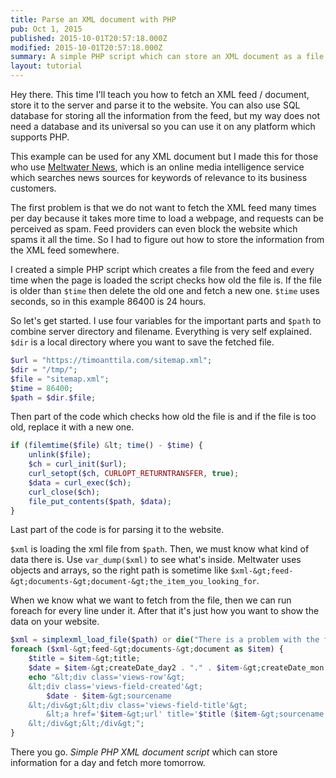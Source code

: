 ```yaml
---
title: Parse an XML document with PHP
pub: Oct 1, 2015
published: 2015-10-01T20:57:18.000Z
modified: 2015-10-01T20:57:18.000Z
summary: A simple PHP script which can store an XML document as a file to the server and use it for the website. Replaces file older than 24 hours.
layout: tutorial
---
```


Hey there. This time I'll teach you how to fetch an XML feed / document, store it to the server and parse it to the website. You can also use SQL database for storing all the information from the feed, but my way does not need a database and its universal so you can use it on any platform which supports PHP.

This example can be used for any XML document but I made this for those who use <a href="https://www.meltwater.com/" rel="noreferrer noopener" target="_blank">Meltwater News</a>, which is an online media intelligence service which searches news sources for keywords of relevance to its business customers.

The first problem is that we do not want to fetch the XML feed many times per day because it takes more time to load a webpage, and requests can be perceived as spam. Feed providers can even block the website which spams it all the time. So I had to figure out how to store the information from the XML feed somewhere.

I created a simple PHP script which creates a file from the feed and every time when the page is loaded the script checks how old the file is. If the file is older than `$time` then delete the old one and fetch a new one. `$time` uses seconds, so in this example 86400 is 24 hours.

So let's get started. I use four variables for the important parts and `$path` to combine server directory and filename. Everything is very self explained. `$dir` is a local directory where you want to save the fetched file.

```PHP
$url = "https://timoanttila.com/sitemap.xml";
$dir = "/tmp/";
$file = "sitemap.xml";
$time = 86400;
$path = $dir.$file;
```

Then part of the code which checks how old the file is and if the file is too old, replace it with a new one.

```PHP
if (filemtime($file) &lt; time() - $time) {
    unlink($file);
    $ch = curl_init($url);
    curl_setopt($ch, CURLOPT_RETURNTRANSFER, true);
    $data = curl_exec($ch);
    curl_close($ch);
    file_put_contents($path, $data);
}
```

Last part of the code is for parsing it to the website.

`$xml` is loading the xml file from `$path`. Then, we must know what kind of data there is. Use `var_dump($xml)` to see what's inside. Meltwater uses objects and arrays, so the right path is sometime like `$xml-&gt;feed-&gt;documents-&gt;document-&gt;the_item_you_looking_for`.

When we know what we want to fetch from the file, then we can run foreach for every line under it. After that it's just how you want to show the data on your website.

```PHP
$xml = simplexml_load_file($path) or die("There is a problem with the feed.");
foreach ($xml-&gt;feed-&gt;documents-&gt;document as $item) {
    $title = $item-&gt;title;
    $date = $item-&gt;createDate_day2 . "." . $item-&gt;createDate_mon . "." . $item-&gt;createDate_year;
    echo "&lt;div class='views-row'&gt;
    &lt;div class='views-field-created'&gt;
        $date - $item-&gt;sourcename
    &lt;/div&gt;&lt;div class='views-field-title'&gt;
        &lt;a href='$item-&gt;url' title='$title ($item-&gt;sourcename - $date)'&gt;$title&lt;/a&gt;
    &lt;/div&gt;&lt;/div&gt;";
}
```

There you go. *Simple PHP XML document script* which can store information for a day and fetch more tomorrow.